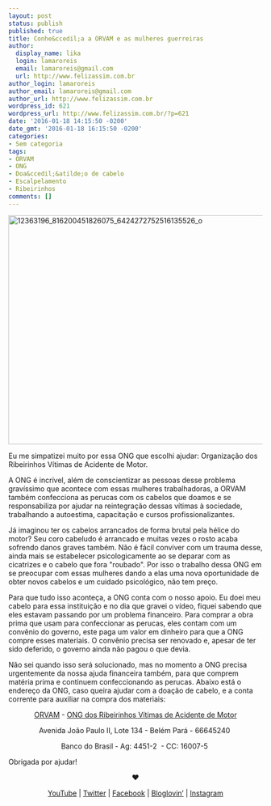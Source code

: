 ```yaml
---
layout: post
status: publish
published: true
title: Conhe&ccedil;a a ORVAM e as mulheres guerreiras
author:
  display_name: lika
  login: lamaroreis
  email: lamaroreis@gmail.com
  url: http://www.felizassim.com.br
author_login: lamaroreis
author_email: lamaroreis@gmail.com
author_url: http://www.felizassim.com.br
wordpress_id: 621
wordpress_url: http://www.felizassim.com.br/?p=621
date: '2016-01-18 14:15:50 -0200'
date_gmt: '2016-01-18 16:15:50 -0200'
categories:
- Sem categoria
tags:
- ORVAM
- ONG
- Doa&ccedil;&atilde;o de cabelo
- Escalpelamento
- Ribeirinhos
comments: []
---
```

<p class="p1"><a href="http://www.felizassim.com.br/wp-content/uploads/2016/01/12363196_816200451826075_6424272752516135526_o.jpg"><img class="aligncenter size-large wp-image-622" src="http://www.felizassim.com.br/wp-content/uploads/2016/01/12363196_816200451826075_6424272752516135526_o-1024x724.jpg" alt="12363196_816200451826075_6424272752516135526_o" width="640" height="453" /></a></p></p>
<p class="p1"><span class="s1">Eu me simpatizei muito&nbsp;por essa ONG que escolhi ajudar: Organiza&ccedil;&atilde;o dos Ribeirinhos V&iacute;timas de Acidente de Motor.</span></p></p>
<p class="p1"><span class="s1">A ONG &eacute; incr&iacute;vel, al&eacute;m de conscientizar as pessoas desse problema grav&iacute;ssimo que acontece com essas mulheres trabalhadoras, a ORVAM tamb&eacute;m confecciona as perucas com os cabelos que doamos e</span><span class="s1">&nbsp;se responsabiliza por ajudar na reintegra&ccedil;&atilde;o dessas v&iacute;timas &agrave; sociedade, trabalhando a autoestima, capacita&ccedil;&atilde;o e cursos profissionalizantes.</span></p></p>
<p class="p1">J&aacute; imaginou ter os cabelos arrancados de forma brutal pela h&eacute;lice do motor? Seu coro cabeludo &eacute; arrancado&nbsp;e muitas vezes o rosto acaba sofrendo danos graves tamb&eacute;m. N&atilde;o &eacute; f&aacute;cil conviver com um trauma desse, ainda mais se estabelecer psicologicamente ao se deparar com as cicatrizes e o cabelo que fora "roubado". Por isso o trabalho dessa ONG em se preocupar com essas mulheres dando a elas uma nova oportunidade de obter novos cabelos e um cuidado psicol&oacute;gico, n&atilde;o tem pre&ccedil;o.</p></p>
<p class="p1"><span class="s1">Para que tudo isso aconte&ccedil;a, a ONG conta com o nosso&nbsp;apoio.&nbsp;</span><span class="s1">Eu doei meu cabelo para essa institui&ccedil;&atilde;o e no dia que gravei o v&iacute;deo, fiquei sabendo que eles estavam passando por um problema financeiro. Para comprar a obra prima que usam para confeccionar as perucas, eles contam com um conv&ecirc;nio do governo, este paga um valor em dinheiro para que a ONG compre esses materiais. O&nbsp;conv&ecirc;nio precisa ser renovado e, apesar de ter sido deferido, o governo ainda n&atilde;o pagou o que devia.</span></p></p>
<p class="p1"><span class="s1">N&atilde;o sei quando isso ser&aacute; solucionado, mas no momento a ONG precisa urgentemente da nossa ajuda financeira tamb&eacute;m, para que comprem mat&eacute;ria prima e&nbsp;continuem confeccionando as perucas.&nbsp;</span><span class="s1">Abaixo est&aacute; o endere&ccedil;o da ONG, caso queira ajudar com a doa&ccedil;&atilde;o de cabelo, e a conta corrente para auxiliar&nbsp;na compra dos materiais:</span></p></p>
<p class="p1" style="text-align: center;"><span class="s1"><a href="https://www.facebook.com/OrvamBelem/?fref=ts">ORVAM</a> -&nbsp;</span><span class="s1"><a href="https://www.facebook.com/orvam.ong">ONG dos Ribeirinhos V&iacute;timas de Acidente de Motor</a></span></p></p>
<p class="p3" style="text-align: center;"><span class="s1">Avenida Jo&atilde;o Paulo II,&nbsp;</span><span class="s1">Lote 134 -&nbsp;Bel&eacute;m Par&aacute; -&nbsp;66645240&nbsp;</span></p></p>
<p class="p3" style="text-align: center;"><span class="s2">Banco do Brasil -&nbsp;</span>Ag:&nbsp;<span class="s2">4451-2 &nbsp;-&nbsp;</span><span class="s2">CC: 16007-5&nbsp;</span></p></p>
<p class="p3" style="text-align: left;">Obrigada por&nbsp;ajudar!</p></p>
<p style="text-align: center;"><b>&hearts;</b></p></p>
<p style="text-align: center;"><a href="https://www.youtube.com/channel/UCTk3xkOSzWzf8Ba-wJN8jDA">YouTube</a> |&nbsp;<a href="https://twitter.com/lettiicee">Twitter</a>&nbsp;|&nbsp;<a href="http://www.facebook.com/blogfelizassim">Facebook</a>&nbsp;|&nbsp;<a href="https://www.bloglovin.com/blogs/feliz-assim-14224049">Bloglovin&rsquo;</a>&nbsp;|&nbsp;<a href="http://instagram.com/lettiicee">Instagram</a></p></p>
